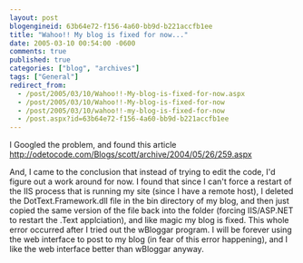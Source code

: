 ```yaml
---
layout: post
blogengineid: 63b64e72-f156-4a60-bb9d-b221accfb1ee
title: "Wahoo!! My blog is fixed for now..."
date: 2005-03-10 00:54:00 -0600
comments: true
published: true
categories: ["blog", "archives"]
tags: ["General"]
redirect_from: 
  - /post/2005/03/10/Wahoo!!-My-blog-is-fixed-for-now.aspx
  - /post/2005/03/10/Wahoo!!-My-blog-is-fixed-for-now
  - /post/2005/03/10/wahoo!!-my-blog-is-fixed-for-now
  - /post.aspx?id=63b64e72-f156-4a60-bb9d-b221accfb1ee
---
```


I Googled the problem, and found this article <A href="http://odetocode.com/Blogs/scott/archive/2004/05/26/259.aspx">http://odetocode.com/Blogs/scott/archive/2004/05/26/259.aspx</A>

And, I came to the conclusion that instead of trying to edit the code, I'd figure out a work around for now. I found that since I can't force a restart of the IIS process that is running my site (since I have a remote host), I deleted the DotText.Framework.dll file in the bin directory of my blog, and then just copied the same version of the file back into the folder (forcing IIS/ASP.NET to restart the .Text applciation), and like magic my blog is fixed. This whole error occurred after I tried out the wBloggar program. I will be forever using the web interface to post to my blog (in fear of this error happening), and I like the web interface better than wBloggar anyway.
